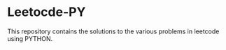 # Leetocde-PY
This repository contains the solutions to the various problems in leetcode using PYTHON.
